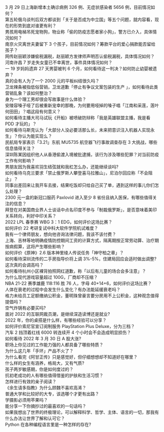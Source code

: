3 月 29 日上海新增本土确诊病例 326 例、无症状感染者 5656 例，目前情况如何？  
第五轮俄乌谈判后双方都谈到「关于是否成为中立国」等五个问题，就内容看，现在的形势到底对谁更有利？  
男孩用电梯吊死宠物狗，物业称「偷的防疫志愿者家小狗」，警方已介入，具体情况如何？  
南京火灾离世夫妻留下 3 个孩子，目前情况如何？筹款平台的爱心捐款能否留给孩子？  
网传赵丽颖涉嫌偷税漏税，赵丽颖方发律师声明否认偷税漏税，具体情况如何？  
河南许昌 7 岁走失女童已不幸离世，事件具体情况如何？  
一 19 岁妈妈遗弃 27 天男婴被判 6 个月，如何看待这一判决？如何防止幼婴被遗弃？  
真的会有人为了一个 2000 元的平板纠结很久吗？  
卫龙辣条被指低俗营销，卫龙道歉「停止有争议文案包装的生产 」，如何看待此类营销乱象？该如何整治？  
身为一个理工男却很会写故事是什么体验？  
安陵容嗓子哑了后被重新宠幸的那晚，为何要用哑掉的嗓子唱「江南和采莲，莲叶何田田」？唱这段有何意义？  
如何看待主播大司马试玩《开船》被喷破防辩称「我是英雄联盟主播，我是看 PDD 才玩的」？  
如何看待马斯克认为「大部分人没必要活那么长，未来把意识注入机器人实现永生」？你认为能实现么？  
民航局专家表示「3.21」东航 MU5735 航空器飞行事故调查存在 3 大挑战，哪些信息值得关注？  
深圳陈某因组织他人从香港偷渡入境被批逮捕，该行为涉及哪些犯罪？对当前防疫工作有何影响？  
男朋友因为我喜欢羽生结弦就和我杠怎么办，还能继续谈吗?  
如何看待乌克兰要求「禁止俄罗斯人攀登喜马拉雅山」，尼泊尔回应称「不会阻止」？  
同事出差回来让我开车去接，结果吃饭却只给自己买了单，遇到这样的事儿你们怎么处理？  
2300 元一盒的新冠口服药 Paxlovid 进入至少 8 省份且纳入医保，有哪些值得关注的信息？  
拜登在对美国商业界人士谈话中点名印度不参与「制裁俄罗斯」，是否意味着美印关系转向，利好中印关系？  
2022 LPL 春季赛 WBG 3：1 EDG，如何评价这场比赛？  
如何评价 22 考研复试中科大软件学院机试难度？  
我有一个律师朋友，想向他咨询法律问题，我该不该付费？  
上海、吉林等地明确疫情防控期间工资的计算方式，隔离期按正常劳动算、治疗期按病假算，这将产生哪些影响？  
如何评价《原神》2.6 版本神里绫人传说任务「神守柏之章」？  
如何看待深圳流传的二手房指导价将上调 3%-5%，住建局回应会适时做出调整? 这次真的会调高吗？  
如何看待杭州小区裸背拍照网红道歉，称「以后有儿童的场合会多注意」？  
为什么现代游戏容量超过 100G，厂商却不压缩？  
NBA 21-22 赛季雄鹿 118:116 胜 76 人，字母 40+14+6，如何评价这场比赛？  
人体在衰老的过程中会发生什么变化？有办法能延缓衰老吗？  
格力未给员工足额缴纳公积金，董明珠曾豪言要分房用不上公积金，这种观念值得提倡吗？  
空气炸锅有必要买吗?  
面对 2022 的互联网裁员潮，是继续深造读博还是就业?  
2022 年，你的桌搭是什么样，有哪些经验可以分享？  
如何评价索尼官宣订阅制服务 PlayStation Plus Deluxe，分为三档？  
汽车 2 挡顶着红线 6000 转连续开 4 个小时会不会造成明显损伤？  
如何看待 2022 年 3 月 30 日 A 股大涨?  
职场上你见过的工作能力强的人都具备了哪些特质？  
为什么这几年「手环」产品不火了？  
为什么看完《阿甘正传》只是感觉好，但仔细想想却不知道好在哪里？  
什么样的女生有涵养，格局大，又有气质?  
孩子两岁敏感期，你是如何度过的？  
抗初老成功的人有哪些值得借鉴的护肤和生活习惯？  
怎样进行有效的亲子阅读？  
《余生请多指教》为什么顾魏不喜欢高浠？  
普通大学和比较好的大专，该选哪个才更有出路？  
学摄影必须用苹果吗？  
能分享一下你摘抄过的最喜欢的一句话吗？  
如果我想出了世界的终极理论，可以解释科学、哲学、主体、语言的一切，那我有什么办法让世界了解和认可它？  
Python 在各种编程语言里是一种怎样的存在?  
